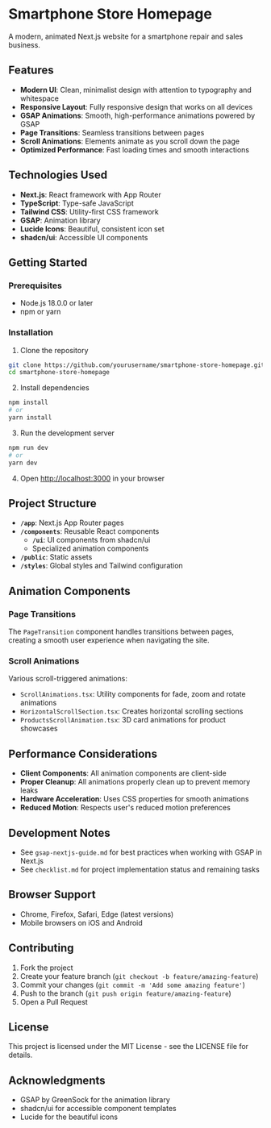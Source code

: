 # Smartphone Store Homepage

A modern, animated Next.js website for a smartphone repair and sales business.

## Features

- **Modern UI**: Clean, minimalist design with attention to typography and whitespace
- **Responsive Layout**: Fully responsive design that works on all devices
- **GSAP Animations**: Smooth, high-performance animations powered by GSAP
- **Page Transitions**: Seamless transitions between pages
- **Scroll Animations**: Elements animate as you scroll down the page
- **Optimized Performance**: Fast loading times and smooth interactions

## Technologies Used

- **Next.js**: React framework with App Router
- **TypeScript**: Type-safe JavaScript
- **Tailwind CSS**: Utility-first CSS framework
- **GSAP**: Animation library
- **Lucide Icons**: Beautiful, consistent icon set
- **shadcn/ui**: Accessible UI components

## Getting Started

### Prerequisites

- Node.js 18.0.0 or later
- npm or yarn

### Installation

1. Clone the repository
```bash
git clone https://github.com/yourusername/smartphone-store-homepage.git
cd smartphone-store-homepage
```

2. Install dependencies
```bash
npm install
# or
yarn install
```

3. Run the development server
```bash
npm run dev
# or
yarn dev
```

4. Open [http://localhost:3000](http://localhost:3000) in your browser

## Project Structure

- **`/app`**: Next.js App Router pages
- **`/components`**: Reusable React components
  - **`/ui`**: UI components from shadcn/ui
  - Specialized animation components
- **`/public`**: Static assets
- **`/styles`**: Global styles and Tailwind configuration

## Animation Components

### Page Transitions

The `PageTransition` component handles transitions between pages, creating a smooth user experience when navigating the site.

### Scroll Animations

Various scroll-triggered animations:
- `ScrollAnimations.tsx`: Utility components for fade, zoom and rotate animations
- `HorizontalScrollSection.tsx`: Creates horizontal scrolling sections
- `ProductsScrollAnimation.tsx`: 3D card animations for product showcases

## Performance Considerations

- **Client Components**: All animation components are client-side
- **Proper Cleanup**: All animations properly clean up to prevent memory leaks
- **Hardware Acceleration**: Uses CSS properties for smooth animations
- **Reduced Motion**: Respects user's reduced motion preferences

## Development Notes

- See `gsap-nextjs-guide.md` for best practices when working with GSAP in Next.js
- See `checklist.md` for project implementation status and remaining tasks

## Browser Support

- Chrome, Firefox, Safari, Edge (latest versions)
- Mobile browsers on iOS and Android

## Contributing

1. Fork the project
2. Create your feature branch (`git checkout -b feature/amazing-feature`)
3. Commit your changes (`git commit -m 'Add some amazing feature'`)
4. Push to the branch (`git push origin feature/amazing-feature`)
5. Open a Pull Request

## License

This project is licensed under the MIT License - see the LICENSE file for details.

## Acknowledgments

- GSAP by GreenSock for the animation library
- shadcn/ui for accessible component templates
- Lucide for the beautiful icons  
